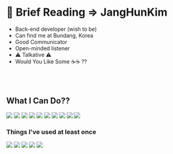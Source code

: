 # :briefcase: Brief Reading => JangHunKim

* Back-end developer (wish to be)
* Can find me at Bundang, Korea
* Good Communicator
* Open-minded listener
* :warning: Talkative :warning: 
* Would You Like Some :coffee::coffee: ??

<br>
<br>

## What I Can Do??

<div align="left">
  <img src="http://img.shields.io/badge/-Java-007396?style=flat&logo=Java&logoColor=black" />
<img src="https://img.shields.io/badge/Spring-6DB33F?style=flat-square&logo=Spring&logoColor=black"/>
 <img src="http://img.shields.io/badge/-HTML5-E34F26?style=flat&logo=HTML5&logoColor=black" />  
 <img src="http://img.shields.io/badge/-CSS3-1572B6?style=flat&logo=CSS3&logoColor=black" />
  <img src="http://img.shields.io/badge/-Git-F05032?style=flat&logo=Git&logoColor=black" />
  <img src="http://img.shields.io/badge/-GitHub-181717?style=flat&logo=GitHub&logoColor=black" />
  <img src="http://img.shields.io/badge/-springboot-6DB33F?style=flat&logo=springboot&logoColor=black" />
   <img src="http://img.shields.io/badge/-JavaScript-F7DF1E?style=flat&logo=JavaScript&logoColor=black" />
   <img src="http://img.shields.io/badge/-Oracle-F80000?style=flat&logo=Oracle&logoColor=black" />
  <img src="http://img.shields.io/badge/-jQuery-0769AD?style=flat&logo=jQuery&logoColor=black" />
</div>  

### Things I've used at least once

<div>
 <img src="http://img.shields.io/badge/-MySQl-4479A1?style=flat&logo=MySQl&logoColor=white" />
 <img src="http://img.shields.io/badge/-React-61DAFB?style=flat&logo=React&logoColor=white" />
 <img src="http://img.shields.io/badge/-Python-3776AB?style=flat&logo=Python&logoColor=white" />
  <img src="http://img.shields.io/badge/-Bootstrap-7952B3?style=flat&logo=Bootstrap&logoColor=white" />
 <img src="http://img.shields.io/badge/-Amazon AWS-232F3E?style=flat&logo=Amazon AWS&logoColor=white" />
 
 
 
 </div>
